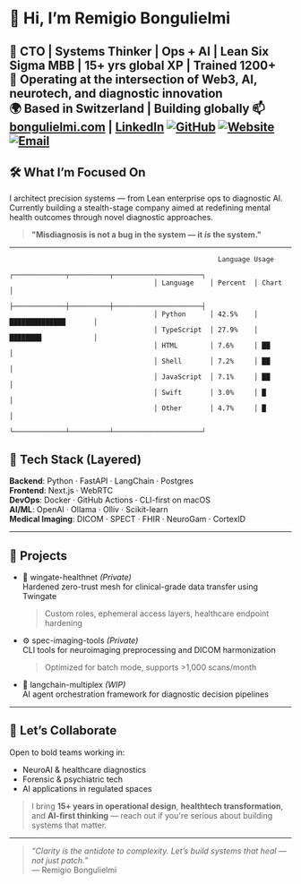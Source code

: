 # 👋 Hi, I’m Remigio Bongulielmi

🔧 CTO | Systems Thinker | Ops + AI | Lean Six Sigma MBB | 15+ yrs global XP | Trained 1200+                                                                       
🧠 Operating at the intersection of Web3, AI, neurotech, and diagnostic innovation  
🌍 Based in Switzerland | Building globally
📫 [bongulielmi.com](https://www.remigiobongulielmi.com) | [LinkedIn]()
[![GitHub](https://img.shields.io/badge/LinkedIn-Remigio-blue?logo=linkedin)]([https://github.com/Bongulielmi/Remigio](https://www.linkedin.com/in/thesingularity/))
[![Website](https://img.shields.io/badge/Website-nurai.health-green)](https://nurai.health)
[![Email](https://img.shields.io/badge/Email-support@neural.clinic-red)](mailto:support@neural.clinic)
---

## 🛠️ What I’m Focused On

I architect precision systems — from Lean enterprise ops to diagnostic AI.  
Currently building a stealth-stage company aimed at redefining mental health outcomes through novel diagnostic approaches.

> **"Misdiagnosis is not a bug in the system — it *is* the system."**

---
```text
                                                    Language Usage
                                    ┌─────────────┬──────────┬──────────────────────┐
                                    │ Language    │ Percent  │ Chart                │
                                    ├─────────────┼──────────┼──────────────────────┤
                                    │ Python      │ 42.5%    │ ██████████████       │
                                    │ TypeScript  │ 27.9%    │ ████████             │
                                    │ HTML        │ 7.6%     │ ██                   │
                                    │ Shell       │ 7.2%     │ ██                   │
                                    │ JavaScript  │ 7.1%     │ ██                   │
                                    │ Swift       │ 3.0%     │ █                    │
                                    │ Other       │ 4.7%     │ █                    │
                                    └─────────────┴──────────┴──────────────────────┘
```

## 🧰 Tech Stack (Layered)

**Backend**: Python · FastAPI · LangChain · Postgres  
**Frontend**: Next.js · WebRTC  
**DevOps**: Docker · GitHub Actions · CLI-first on macOS  
**AI/ML**: OpenAI · Ollama · Olliv · Scikit-learn  
**Medical Imaging**: DICOM · SPECT · FHIR · NeuroGam · CortexID

---

## 📂 Projects

- 🔐 	wingate-healthnet *(Private)*  
  Hardened zero-trust mesh for clinical-grade data transfer using Twingate  
  > Custom roles, ephemeral access layers, healthcare endpoint hardening

- ⚙️ spec-imaging-tools *(Private)*  
  CLI tools for neuroimaging preprocessing and DICOM harmonization  
  > Optimized for batch mode, supports >1,000 scans/month

- 🧩 langchain-multiplex *(WIP)*  
  AI agent orchestration framework for diagnostic decision pipelines

---

## 🤝 Let’s Collaborate

Open to bold teams working in:

- NeuroAI & healthcare diagnostics  
- Forensic & psychiatric tech  
- AI applications in regulated spaces

> I bring **15+ years in operational design**, **healthtech transformation**, and **AI-first thinking** — reach out if you're serious about building systems that matter.

---

> *“Clarity is the antidote to complexity. Let’s build systems that heal — not just patch.”*  
> — Remigio Bongulielmi

<!--
**Bongulielmi/Bongulielmi** is a ✨ _special_ ✨ repository because its `README.md` (this file) appears on your GitHub profile.

Here are some ideas to get you started:

- 🔭 I’m currently working on ...
- 🌱 I’m currently learning ...
- 👯 I’m looking to collaborate on ...
- 🤔 I’m looking for help with ...
- 💬 Ask me about ...
- 📫 How to reach me: ...
- 😄 Pronouns: ...
- ⚡ Fun fact: ...
-->
